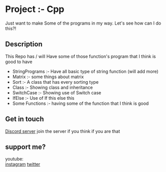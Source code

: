 # Project :- Cpp

Just want to make Some of the programs in my way. Let's see how can I do this?!

## Description

This Repo has / will Have some of those function's program that I think is good to have

* StringPrograms :- Have all basic type of string function (will add more)
* Matrix :- some things about matrix
* Sort :- A class that has every sorting type
* Class :- Showing class and inheritance
* SwitchCase :- Showing use of Switch case
* IfElse :- Use of If this else this
* Some Functions :- having some of the function that I think is good

## Get in touch

[Discord server](https://discord.gg/qeEXh5gD6k)
join the server if you think if you are that

## support me?

youtube: </br>
[instagram](https://www.instagram.com/thecoddyday/)
[twitter](https://twitter.com/TheCoddyDay)
